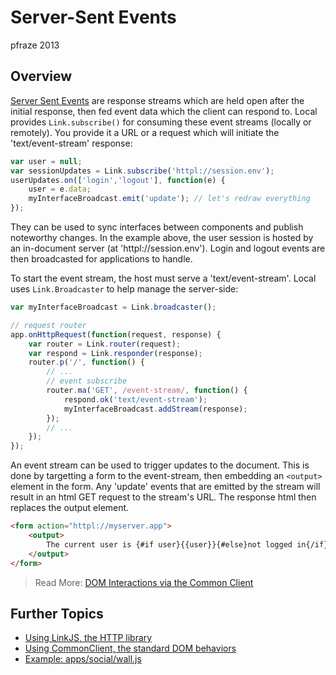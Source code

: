 Server-Sent Events
==================

pfraze 2013


## Overview

[Server Sent Events](https://developer.mozilla.org/en-US/docs/Server-sent_events/Using_server-sent_events) are response streams which are held open after the initial response, then fed event data which the client can respond to. Local provides `Link.subscribe()` for consuming these event streams (locally or remotely). You provide it a URL or a request which will initiate the 'text/event-stream' response:

```javascript
var user = null;
var sessionUpdates = Link.subscribe('httpl://session.env');
userUpdates.on(['login','logout'], function(e) {
	user = e.data;
	myInterfaceBroadcast.emit('update'); // let's redraw everything
});
```

They can be used to sync interfaces between components and publish noteworthy changes. In the example above, the user session is hosted by an in-document server (at 'httpl://session.env'). Login and logout events are then broadcasted for applications to handle.

To start the event stream, the host must serve a 'text/event-stream'. Local uses `Link.Broadcaster` to help manage the server-side:

```javascript
var myInterfaceBroadcast = Link.broadcaster();

// request router
app.onHttpRequest(function(request, response) {
	var router = Link.router(request);
	var respond = Link.responder(response);
	router.p('/', function() {
		// ...
		// event subscribe
		router.ma('GET', /event-stream/, function() {
			respond.ok('text/event-stream');
			myInterfaceBroadcast.addStream(response);
		});
		// ...
	});
});
```

An event stream can be used to trigger updates to the document. This is done by targetting a form to the event-stream, then embedding an `<output>` element in the form. Any 'update' events that are emitted by the stream will result in an html GET request to the stream's URL. The response html then replaces the output element.

```html
<form action="httpl://myserver.app">
	<output>
		The current user is {#if user}{{user}}{#else}not logged in{/if}.
	</output>
</form>
```

 > Read More: [DOM Interactions via the Common Client](apps/dom_behaviors.md)


## Further Topics

 - [Using LinkJS, the HTTP library](../lib/linkjs.md)
 - [Using CommonClient, the standard DOM behaviors](../lib/commonclient.md)
 - [Example: apps/social/wall.js](../examples/wall.md)